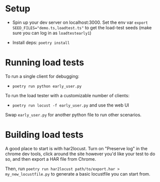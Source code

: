 # Setup
- Spin up your dev server on localhost:3000. Set the env var `export SEED_FILES="demo.ts,loadtest.ts"` to get the load-test seeds (make sure you can log in as `loadtestearly1`)

- Install deps: `poetry install`

# Running load tests

To run a single client for debugging:
- `poetry run python early_user.py`

To run the load tester with a customizable number of clients:
- `poetry run locust -f early_user.py` and use the web UI

Swap `early_user.py` for another python file to run other scenarios.


# Building load tests

A good place to start is with har2locust. Turn on "Preserve log" in the chrome dev tools, click around the site however you'd like your test to do so, and then export a HAR file from Chrome.

Then, run `poetry run har2locust path/to/export.har > my_new_locustfile.py` to generate a basic locustfile you can start from.
